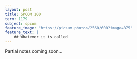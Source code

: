 ```yaml
---
layout: post
title: SPCOM 100
term: 1179
subject: spcom
feature_image: "https://picsum.photos/2560/600?image=875"
feature_text: |
    ## Whatever it is called
---
```


Partial notes coming soon...
